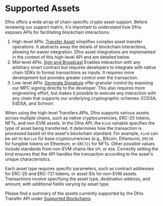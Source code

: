 # Supported Assets

Dfns offers a wide array of chain-specific crypto asset support.  Before reviewing our support matrix, it's important to understand how Dfns exposes APIs for facilitating blockchain interactions:

1. High-level APIs: [Transfer Asset](https://docs.dfns.co/d/api-docs/wallets/transfer-asset-from-wallet) simplifies complex asset transfer operations. It abstracts away the details of blockchain interactions, allowing for easier integration. Dfns asset integrations are implemented in the context of this high-level API and are detailed below.
2. Mid-level APIs: [Sign and Broadcast](https://docs.dfns.co/d/api-docs/wallets/broadcast-transaction-from-wallet) Enables interaction with any arbitrary smart contract but requires developers to integrate with native chain SDKs to format transactions as inputs. It requires more development but provides greater control over the transaction.
3. Low-level APIs: [Generate Signature](https://docs.dfns.co/d/api-docs/wallets/generate-signature-from-wallet) offer granular control by exposing our MPC signing directly to the developer.  This also requires more engineering effort, but makes it possible to execute any interaction with any chain that supports our underlying cryptographic schemes: ECDSA, EdDSA, and Schnorr.

When using the high-level Transfers APIs, Dfns supports various assets across multiple chains, such as native cryptocurrencies, ERC-20 tokens, NFTs, and non-EVM assets. In the Dfns API, the `kind` variable specifies the type of asset being transferred. It determines how the transaction is processed based on the asset's blockchain standard. For example, `kind` can be set to `Native` for base cryptocurrencies (e.g., Bitcoin, Ethereum), `ERC20` for fungible tokens on Ethereum, or `ERC721` for NFTs. Other possible values include standards from non-EVM chains like `SPL` or `ASA`. Correctly setting the kind ensures that the API handles the transaction according to the asset's unique characteristics.&#x20;

Each asset type requires specific parameters, such as contract addresses for ERC-20 and ERC-721 tokens, or asset IDs for non-EVM assets. Transactions involve specifying the asset type, destination address, and amount, with additional fields varying by asset type. &#x20;

Please find a summary of the assets currently supported by the Dfns Transfer API under [Supported Blockchains](https://docs.dfns.co/d/api-docs/wallets#supported-networks).
